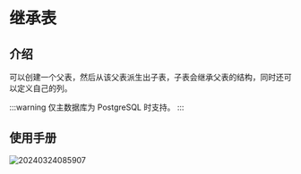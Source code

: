 # 继承表

<PluginInfo name="data-source-main"></PluginInfo>

## 介绍

可以创建一个父表，然后从该父表派生出子表，子表会继承父表的结构，同时还可以定义自己的列。

:::warning
仅主数据库为 PostgreSQL 时支持。
:::


## 使用手册

![20240324085907](https://nocobase-docs.oss-cn-beijing.aliyuncs.com/20240324085907.png)